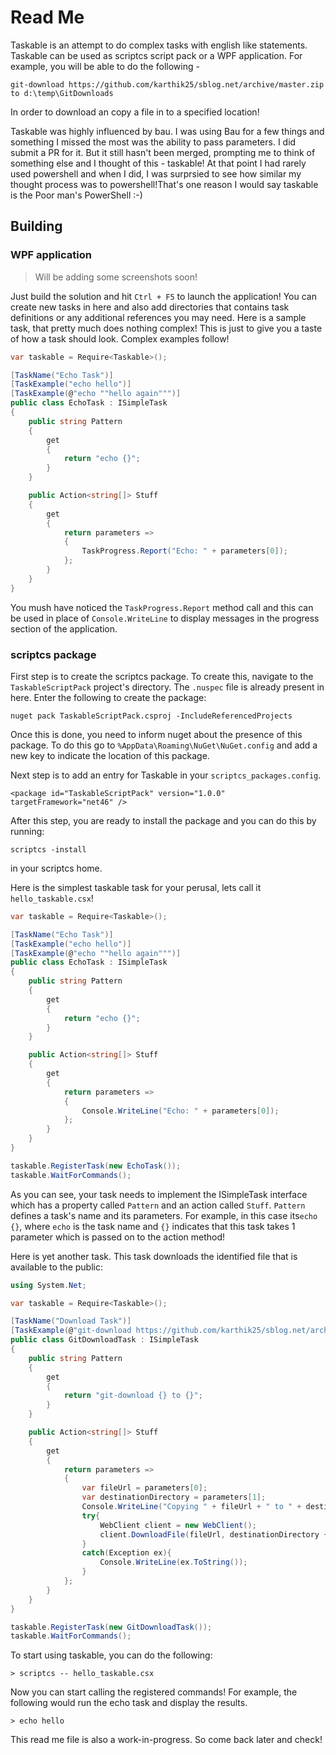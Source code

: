 # Read Me

Taskable is an attempt to do complex tasks with english like statements. Taskable can be used as scriptcs script pack or a WPF application. For example, you will be able to do the following -

```
git-download https://github.com/karthik25/sblog.net/archive/master.zip to d:\temp\GitDownloads
```

In order to download an copy a file in to a specified location! 

Taskable was highly influenced by bau. I was using Bau for a few things and something I missed the most was the ability to pass parameters. I did submit a PR for it. But it still hasn't been merged, prompting me to think of something else and I thought of this - taskable! At that point I had rarely used powershell and when I did, I was surprsied to see how similar my thought process was to powershell!That's one reason I would say taskable is the Poor man's PowerShell :-)

## Building

### WPF application

> Will be adding some screenshots soon!

Just build the solution and hit `Ctrl + F5` to launch the application! You can create new tasks in here and also add directories that contains task definitions or any additional references you may need. Here is a sample task, that pretty much does nothing complex! This is just to give you a taste of how a task should look. Complex examples follow!

```csharp
var taskable = Require<Taskable>();

[TaskName("Echo Task")]
[TaskExample("echo hello")]
[TaskExample(@"echo ""hello again""")]
public class EchoTask : ISimpleTask
{
    public string Pattern
    {
        get
        {
            return "echo {}";
        }
    }

    public Action<string[]> Stuff
    {
        get
        {
            return parameters =>
            {
                TaskProgress.Report("Echo: " + parameters[0]);
            };
        }
    }
}
```

You mush have noticed the `TaskProgress.Report` method call and this can be used in place of `Console.WriteLine` to display messages in the progress section of the application.

### scriptcs package

First step is to create the scriptcs package. To create this, navigate to the `TaskableScriptPack` project's directory. The `.nuspec` file is already present in here. Enter the following to create the package:

```
nuget pack TaskableScriptPack.csproj -IncludeReferencedProjects
```

Once this is done, you need to inform nuget about the presence of this package. To do this go to `%AppData\Roaming\NuGet\NuGet.config` and add a new key to indicate the location of this package.

Next step is to add an entry for Taskable in your `scriptcs_packages.config`.

```
<package id="TaskableScriptPack" version="1.0.0" targetFramework="net46" />
```

After this step, you are ready to install the package and you can do this by running:

```
scriptcs -install
```

in your scriptcs home.

Here is the simplest taskable task for your perusal, lets call it `hello_taskable.csx`!

```csharp
var taskable = Require<Taskable>();

[TaskName("Echo Task")]
[TaskExample("echo hello")]
[TaskExample(@"echo ""hello again""")]
public class EchoTask : ISimpleTask
{
    public string Pattern
    {
        get
        {
            return "echo {}";
        }
    }

    public Action<string[]> Stuff
    {
        get
        {
            return parameters =>
            {
                Console.WriteLine("Echo: " + parameters[0]);
            };
        }
    }
}

taskable.RegisterTask(new EchoTask());
taskable.WaitForCommands();
```

As you can see, your task needs to implement the ISimpleTask interface which has a property called `Pattern` and an action called  `Stuff`. `Pattern` defines a task's name and its parameters. For example, in this case its`echo {}`, where `echo` is the task name and `{}` indicates that this task takes 1 parameter which is passed on to the action method!

Here is yet another task. This task downloads the identified file that is available to the public:

```csharp
using System.Net;

var taskable = Require<Taskable>();

[TaskName("Download Task")]
[TaskExample(@"git-download https://github.com/karthik25/sblog.net/archive/master.zip to d:\temp\GitDownloads")]
public class GitDownloadTask : ISimpleTask
{
    public string Pattern
    {
        get
        {
            return "git-download {} to {}";
        }
    }

    public Action<string[]> Stuff
    {
        get
        {
            return parameters =>
            {
                var fileUrl = parameters[0];
                var destinationDirectory = parameters[1];
                Console.WriteLine("Copying " + fileUrl + " to " + destinationDirectory);
                try{
                    WebClient client = new WebClient();
                    client.DownloadFile(fileUrl, destinationDirectory + @"\master.zip");
                }
                catch(Exception ex){
                    Console.WriteLine(ex.ToString());
                }
            };
        }
    }
}

taskable.RegisterTask(new GitDownloadTask());
taskable.WaitForCommands();
```

To start using taskable, you can do the following:

```
> scriptcs -- hello_taskable.csx
```

Now you can start calling the registered commands! For example, the following would run the echo task and display the results.

```
> echo hello
```

This read me file is also a work-in-progress. So come back later and check!
